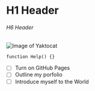 # H1 Header
###### H6 Header

![Image of Yaktocat](https://octodex.github.com/images/yaktocat.png)


```[js]
function Help() {}
```


- [ ] Turn on GitHub Pages 
- [ ] Outline my porfolio
- [ ] Introduce myself to the World
